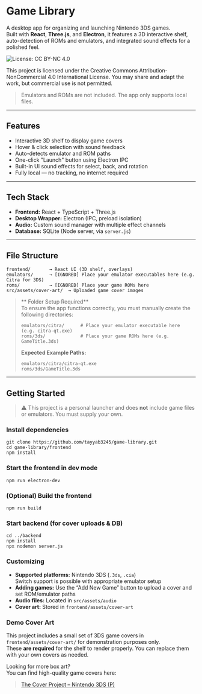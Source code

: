 # Game Library

A desktop app for organizing and launching Nintendo 3DS games.  
Built with **React**, **Three.js**, and **Electron**, it features a 3D interactive shelf, auto-detection of ROMs and emulators, and integrated sound effects for a polished feel.

![License: CC BY-NC 4.0](https://img.shields.io/badge/License-CC%20BY--NC%204.0-lightgrey.svg)

This project is licensed under the Creative Commons Attribution-NonCommercial 4.0 International License. You may share and adapt the work, but commercial use is not permitted.

>  Emulators and ROMs are not included. The app only supports local files.

---

##  Features

-  Interactive 3D shelf to display game covers
-  Hover & click selection with sound feedback
-  Auto-detects emulator and ROM paths
-  One-click "Launch" button using Electron IPC
-  Built-in UI sound effects for select, back, and rotation
-  Fully local — no tracking, no internet required

---

##  Tech Stack

- **Frontend:** React + TypeScript + Three.js  
- **Desktop Wrapper:** Electron (IPC, preload isolation)  
- **Audio:** Custom sound manager with multiple effect channels  
- **Database:** SQLite (Node server, via `server.js`)  

---

##  File Structure

```
frontend/       → React UI (3D shelf, overlays)
emulators/      → [IGNORED] Place your emulator executables here (e.g. Citra for 3DS)
roms/           → [IGNORED] Place your game ROMs here
src/assets/cover-art/  → Uploaded game cover images
```

> ** Folder Setup Required**  
> To ensure the app functions correctly, you must manually create the following directories:
>
> ```
> emulators/citra/      # Place your emulator executable here (e.g. citra-qt.exe)
> roms/3ds/             # Place your game ROMs here (e.g. GameTitle.3ds)
> ```
>
> **Expected Example Paths:**
>
> ```
> emulators/citra/citra-qt.exe
> roms/3ds/GameTitle.3ds
> ```

---

##  Getting Started
> ⚠️ This project is a personal launcher and does **not** include game files or emulators. You must supply your own.

###  Install dependencies

```
git clone https://github.com/tayyab3245/game-library.git
cd game-library/frontend
npm install
```
###  Start the frontend in dev mode

```
npm run electron-dev
```
###  (Optional) Build the frontend

```
npm run build
```
###  Start backend (for cover uploads & DB)
   
```
cd ../backend
npm install
npx nodemon server.js
```

### Customizing

- **Supported platforms:** Nintendo 3DS (`.3ds`, `.cia`)  
  Switch support is possible with appropriate emulator setup
- **Adding games:** Use the “Add New Game” button to upload a cover and set ROM/emulator paths
- **Audio files:** Located in `src/assets/audio`
- **Cover art:** Stored in `frontend/assets/cover-art`

### Demo Cover Art

This project includes a small set of 3DS game covers in `frontend/assets/cover-art/` for demonstration purposes only.  
These **are required** for the shelf to render properly. You can replace them with your own covers as needed.

Looking for more box art?  
You can find high-quality game covers here:  
> [The Cover Project – Nintendo 3DS (P)](https://www.thecoverproject.net/view.php?cat_id=54&view=p)






